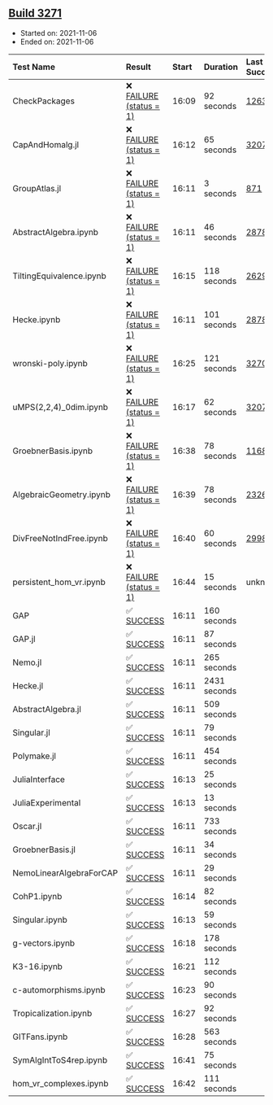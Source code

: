 ## [Build 3271](https://oscarci.mathematik.uni-kl.de/job/oscar-stable/3271/)

* Started on: 2021-11-06
* Ended on: 2021-11-06

| Test Name    | Result | Start | Duration | Last Success | First Failure |
|:-------------|:-------|:------|:---------|:-------------|:--------------|
| CheckPackages | ❌ [FAILURE (status = 1)](https://oscarci.mathematik.uni-kl.de/job/oscar-stable/3271/artifact/logs/build-3271/CheckPackages.log) | 16:09 | 92 seconds | [1263](https://oscarci.mathematik.uni-kl.de/job/oscar-stable/1263/) | [1264](https://oscarci.mathematik.uni-kl.de/job/oscar-stable/1264/) |
| CapAndHomalg.jl | ❌ [FAILURE (status = 1)](https://oscarci.mathematik.uni-kl.de/job/oscar-stable/3271/artifact/logs/build-3271/CapAndHomalg.jl.log) | 16:12 | 65 seconds | [3207](https://oscarci.mathematik.uni-kl.de/job/oscar-stable/3207/) | [3208](https://oscarci.mathematik.uni-kl.de/job/oscar-stable/3208/) |
| GroupAtlas.jl | ❌ [FAILURE (status = 1)](https://oscarci.mathematik.uni-kl.de/job/oscar-stable/3271/artifact/logs/build-3271/GroupAtlas.jl.log) | 16:11 | 3 seconds | [871](https://oscarci.mathematik.uni-kl.de/job/oscar-stable/871/) | [872](https://oscarci.mathematik.uni-kl.de/job/oscar-stable/872/) |
| AbstractAlgebra.ipynb | ❌ [FAILURE (status = 1)](https://oscarci.mathematik.uni-kl.de/job/oscar-stable/3271/artifact/logs/build-3271/AbstractAlgebra.ipynb.log) | 16:11 | 46 seconds | [2878](https://oscarci.mathematik.uni-kl.de/job/oscar-stable/2878/) | [2879](https://oscarci.mathematik.uni-kl.de/job/oscar-stable/2879/) |
| TiltingEquivalence.ipynb | ❌ [FAILURE (status = 1)](https://oscarci.mathematik.uni-kl.de/job/oscar-stable/3271/artifact/logs/build-3271/TiltingEquivalence.ipynb.log) | 16:15 | 118 seconds | [2629](https://oscarci.mathematik.uni-kl.de/job/oscar-stable/2629/) | [2630](https://oscarci.mathematik.uni-kl.de/job/oscar-stable/2630/) |
| Hecke.ipynb | ❌ [FAILURE (status = 1)](https://oscarci.mathematik.uni-kl.de/job/oscar-stable/3271/artifact/logs/build-3271/Hecke.ipynb.log) | 16:11 | 101 seconds | [2878](https://oscarci.mathematik.uni-kl.de/job/oscar-stable/2878/) | [2879](https://oscarci.mathematik.uni-kl.de/job/oscar-stable/2879/) |
| wronski-poly.ipynb | ❌ [FAILURE (status = 1)](https://oscarci.mathematik.uni-kl.de/job/oscar-stable/3271/artifact/logs/build-3271/wronski-poly.ipynb.log) | 16:25 | 121 seconds | [3270](https://oscarci.mathematik.uni-kl.de/job/oscar-stable/3270/) | [3271](https://oscarci.mathematik.uni-kl.de/job/oscar-stable/3271/) |
| uMPS(2,2,4)_0dim.ipynb | ❌ [FAILURE (status = 1)](https://oscarci.mathematik.uni-kl.de/job/oscar-stable/3271/artifact/logs/build-3271/uMPS-2-2-4-_0dim.ipynb.log) | 16:17 | 62 seconds | [3207](https://oscarci.mathematik.uni-kl.de/job/oscar-stable/3207/) | [3208](https://oscarci.mathematik.uni-kl.de/job/oscar-stable/3208/) |
| GroebnerBasis.ipynb | ❌ [FAILURE (status = 1)](https://oscarci.mathematik.uni-kl.de/job/oscar-stable/3271/artifact/logs/build-3271/GroebnerBasis.ipynb.log) | 16:38 | 78 seconds | [1168](https://oscarci.mathematik.uni-kl.de/job/oscar-stable/1168/) | [1169](https://oscarci.mathematik.uni-kl.de/job/oscar-stable/1169/) |
| AlgebraicGeometry.ipynb | ❌ [FAILURE (status = 1)](https://oscarci.mathematik.uni-kl.de/job/oscar-stable/3271/artifact/logs/build-3271/AlgebraicGeometry.ipynb.log) | 16:39 | 78 seconds | [2326](https://oscarci.mathematik.uni-kl.de/job/oscar-stable/2326/) | [2327](https://oscarci.mathematik.uni-kl.de/job/oscar-stable/2327/) |
| DivFreeNotIndFree.ipynb | ❌ [FAILURE (status = 1)](https://oscarci.mathematik.uni-kl.de/job/oscar-stable/3271/artifact/logs/build-3271/DivFreeNotIndFree.ipynb.log) | 16:40 | 60 seconds | [2998](https://oscarci.mathematik.uni-kl.de/job/oscar-stable/2998/) | [2999](https://oscarci.mathematik.uni-kl.de/job/oscar-stable/2999/) |
| persistent_hom_vr.ipynb | ❌ [FAILURE (status = 1)](https://oscarci.mathematik.uni-kl.de/job/oscar-stable/3271/artifact/logs/build-3271/persistent_hom_vr.ipynb.log) | 16:44 | 15 seconds | unknown | unknown |
| GAP | ✅ [SUCCESS](https://oscarci.mathematik.uni-kl.de/job/oscar-stable/3271/artifact/logs/build-3271/GAP.log) | 16:11 | 160 seconds |  |  |
| GAP.jl | ✅ [SUCCESS](https://oscarci.mathematik.uni-kl.de/job/oscar-stable/3271/artifact/logs/build-3271/GAP.jl.log) | 16:11 | 87 seconds |  |  |
| Nemo.jl | ✅ [SUCCESS](https://oscarci.mathematik.uni-kl.de/job/oscar-stable/3271/artifact/logs/build-3271/Nemo.jl.log) | 16:11 | 265 seconds |  |  |
| Hecke.jl | ✅ [SUCCESS](https://oscarci.mathematik.uni-kl.de/job/oscar-stable/3271/artifact/logs/build-3271/Hecke.jl.log) | 16:11 | 2431 seconds |  |  |
| AbstractAlgebra.jl | ✅ [SUCCESS](https://oscarci.mathematik.uni-kl.de/job/oscar-stable/3271/artifact/logs/build-3271/AbstractAlgebra.jl.log) | 16:11 | 509 seconds |  |  |
| Singular.jl | ✅ [SUCCESS](https://oscarci.mathematik.uni-kl.de/job/oscar-stable/3271/artifact/logs/build-3271/Singular.jl.log) | 16:11 | 79 seconds |  |  |
| Polymake.jl | ✅ [SUCCESS](https://oscarci.mathematik.uni-kl.de/job/oscar-stable/3271/artifact/logs/build-3271/Polymake.jl.log) | 16:11 | 454 seconds |  |  |
| JuliaInterface | ✅ [SUCCESS](https://oscarci.mathematik.uni-kl.de/job/oscar-stable/3271/artifact/logs/build-3271/JuliaInterface.log) | 16:13 | 25 seconds |  |  |
| JuliaExperimental | ✅ [SUCCESS](https://oscarci.mathematik.uni-kl.de/job/oscar-stable/3271/artifact/logs/build-3271/JuliaExperimental.log) | 16:13 | 13 seconds |  |  |
| Oscar.jl | ✅ [SUCCESS](https://oscarci.mathematik.uni-kl.de/job/oscar-stable/3271/artifact/logs/build-3271/Oscar.jl.log) | 16:11 | 733 seconds |  |  |
| GroebnerBasis.jl | ✅ [SUCCESS](https://oscarci.mathematik.uni-kl.de/job/oscar-stable/3271/artifact/logs/build-3271/GroebnerBasis.jl.log) | 16:11 | 34 seconds |  |  |
| NemoLinearAlgebraForCAP | ✅ [SUCCESS](https://oscarci.mathematik.uni-kl.de/job/oscar-stable/3271/artifact/logs/build-3271/NemoLinearAlgebraForCAP.log) | 16:11 | 29 seconds |  |  |
| CohP1.ipynb | ✅ [SUCCESS](https://oscarci.mathematik.uni-kl.de/job/oscar-stable/3271/artifact/logs/build-3271/CohP1.ipynb.log) | 16:14 | 82 seconds |  |  |
| Singular.ipynb | ✅ [SUCCESS](https://oscarci.mathematik.uni-kl.de/job/oscar-stable/3271/artifact/logs/build-3271/Singular.ipynb.log) | 16:13 | 59 seconds |  |  |
| g-vectors.ipynb | ✅ [SUCCESS](https://oscarci.mathematik.uni-kl.de/job/oscar-stable/3271/artifact/logs/build-3271/g-vectors.ipynb.log) | 16:18 | 178 seconds |  |  |
| K3-16.ipynb | ✅ [SUCCESS](https://oscarci.mathematik.uni-kl.de/job/oscar-stable/3271/artifact/logs/build-3271/K3-16.ipynb.log) | 16:21 | 112 seconds |  |  |
| c-automorphisms.ipynb | ✅ [SUCCESS](https://oscarci.mathematik.uni-kl.de/job/oscar-stable/3271/artifact/logs/build-3271/c-automorphisms.ipynb.log) | 16:23 | 90 seconds |  |  |
| Tropicalization.ipynb | ✅ [SUCCESS](https://oscarci.mathematik.uni-kl.de/job/oscar-stable/3271/artifact/logs/build-3271/Tropicalization.ipynb.log) | 16:27 | 92 seconds |  |  |
| GITFans.ipynb | ✅ [SUCCESS](https://oscarci.mathematik.uni-kl.de/job/oscar-stable/3271/artifact/logs/build-3271/GITFans.ipynb.log) | 16:28 | 563 seconds |  |  |
| SymAlgIntToS4rep.ipynb | ✅ [SUCCESS](https://oscarci.mathematik.uni-kl.de/job/oscar-stable/3271/artifact/logs/build-3271/SymAlgIntToS4rep.ipynb.log) | 16:41 | 75 seconds |  |  |
| hom_vr_complexes.ipynb | ✅ [SUCCESS](https://oscarci.mathematik.uni-kl.de/job/oscar-stable/3271/artifact/logs/build-3271/hom_vr_complexes.ipynb.log) | 16:42 | 111 seconds |  |  |
